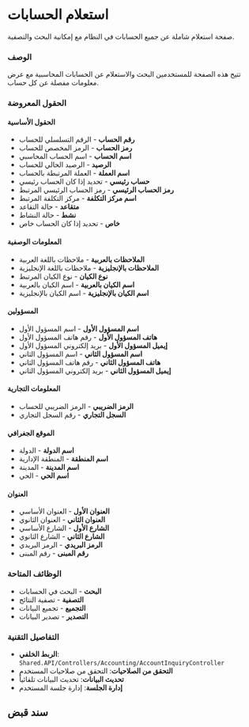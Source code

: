# استعلام الحسابات
صفحة استعلام شاملة عن جميع الحسابات في النظام مع إمكانية البحث والتصفية.

### الوصف
تتيح هذه الصفحة للمستخدمين البحث والاستعلام عن الحسابات المحاسبية مع عرض معلومات مفصلة عن كل حساب.

### الحقول المعروضة
#### الحقول الأساسية
- **رقم الحساب** - الرقم التسلسلي للحساب
- **رمز الحساب** - الرمز المخصص للحساب
- **اسم الحساب** - اسم الحساب المحاسبي
- **الرصيد** - الرصيد الحالي للحساب
- **اسم العملة** - العملة المرتبطة بالحساب
- **حساب رئيسي** - تحديد إذا كان الحساب رئيسي
- **رمز الحساب الرئيسي** - رمز الحساب الرئيسي المرتبط
- **اسم مركز التكلفة** - مركز التكلفة المرتبط
- **متقاعد** - حالة التقاعد
- **نشط** - حالة النشاط
- **خاص** - تحديد إذا كان الحساب خاص

#### المعلومات الوصفية
- **الملاحظات بالعربية** - ملاحظات باللغة العربية
- **الملاحظات بالإنجليزية** - ملاحظات باللغة الإنجليزية
- **نوع الكيان** - نوع الكيان المرتبط
- **اسم الكيان بالعربية** - اسم الكيان بالعربية
- **اسم الكيان بالإنجليزية** - اسم الكيان بالإنجليزية

#### المسؤولين
- **اسم المسؤول الأول** - اسم المسؤول الأول
- **هاتف المسؤول الأول** - رقم هاتف المسؤول الأول
- **إيميل المسؤول الأول** - بريد إلكتروني المسؤول الأول
- **اسم المسؤول الثاني** - اسم المسؤول الثاني
- **هاتف المسؤول الثاني** - رقم هاتف المسؤول الثاني
- **إيميل المسؤول الثاني** - بريد إلكتروني المسؤول الثاني

#### المعلومات التجارية
- **الرمز الضريبي** - الرمز الضريبي للحساب
- **السجل التجاري** - رقم السجل التجاري

#### الموقع الجغرافي
- **اسم الدولة** - الدولة
- **اسم المنطقة** - المنطقة الإدارية
- **اسم المدينة** - المدينة
- **اسم الحي** - الحي

#### العنوان
- **العنوان الأول** - العنوان الأساسي
- **العنوان الثاني** - العنوان الثانوي
- **الشارع الأول** - الشارع الأساسي
- **الشارع الثاني** - الشارع الثانوي
- **الرمز البريدي** - الرمز البريدي
- **رقم المبنى** - رقم المبنى

### الوظائف المتاحة
- **البحث** - البحث في الحسابات
- **التصفية** - تصفية النتائج
- **التجميع** - تجميع البيانات
- **التصدير** - تصدير البيانات

### التفاصيل التقنية
- **الربط الخلفي**: `Shared.API/Controllers/Accounting/AccountInquiryController`
- **التحقق من الصلاحيات**: التحقق من صلاحيات المستخدم
- **تحديث البيانات**: تحديث البيانات تلقائياً
- **إدارة الجلسة**: إدارة جلسة المستخدم

## سند قبض
